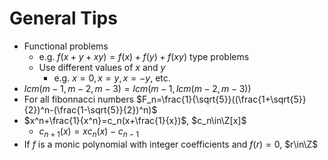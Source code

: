 # General Tips
* Functional problems
  * e.g. $f(x+y+xy)=f(x)+f(y)+f(xy)$ type problems
  * Use different values of $x$ and $y$
    * e.g. $x=0, x=y, x=-y$, etc.
* $lcm(m-1, m-2, m-3)=lcm(m-1, lcm(m-2, m-3))$
* For all fibonnacci numbers $F_n=\frac{1}{\sqrt{5}}((\frac{1+\sqrt{5}}{2})^n-(\frac{1-\sqrt{5}}{2})^n)$
* $x^n+\frac{1}{x^n}=c_n(x+\frac{1}{x})$, $c_n\in\Z[x]$
  * $c_{n+1}(x)=xc_n(x)-c_{n-1}$
* If $f$ is a monic polynomial with integer coefficients and $f(r)=0$, $r\in\Z$